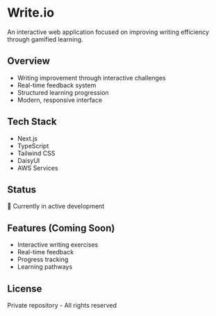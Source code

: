 # Write.io

An interactive web application focused on improving writing efficiency through gamified learning.

## Overview
- Writing improvement through interactive challenges
- Real-time feedback system
- Structured learning progression
- Modern, responsive interface

## Tech Stack
- Next.js
- TypeScript
- Tailwind CSS
- DaisyUI
- AWS Services

## Status
🚧 Currently in active development

## Features (Coming Soon)
- Interactive writing exercises
- Real-time feedback
- Progress tracking
- Learning pathways

## License
Private repository - All rights reserved